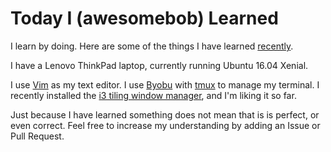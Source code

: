 # Today I (awesomebob) Learned

I learn by doing. Here are some of the things I have learned [recently](https://github.com/awesomebob/til/commits/master).

I have a Lenovo ThinkPad laptop, currently running Ubuntu 16.04 Xenial.

I use [Vim](http://www.vim.org/) as my text editor.
I use [Byobu](http://byobu.co/) with [tmux](https://tmux.github.io/) to manage my terminal.
I recently installed the [i3 tiling window manager](http://i3wm.org/), and I'm liking it so far.

Just because I have learned something does not mean that is is perfect, or even correct.
Feel free to increase my understanding by adding an Issue or Pull Request.
